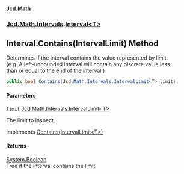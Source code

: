 #### [Jcd.Math](index.md 'index')
### [Jcd.Math.Intervals](Jcd.Math.Intervals.md 'Jcd.Math.Intervals').[Interval&lt;T&gt;](Jcd.Math.Intervals.Interval_T_.md 'Jcd.Math.Intervals.Interval<T>')

## Interval<T>.Contains(IntervalLimit<T>) Method

Determines if the interval contains the value represented by limit.  
(e.g. A left-unbounded interval will contain any discrete value less  
than or equal to the end of the interval.)

```csharp
public bool Contains(Jcd.Math.Intervals.IntervalLimit<T> limit);
```
#### Parameters

<a name='Jcd.Math.Intervals.Interval_T_.Contains(Jcd.Math.Intervals.IntervalLimit_T_).limit'></a>

`limit` [Jcd.Math.Intervals.IntervalLimit&lt;](Jcd.Math.Intervals.IntervalLimit_T_.md 'Jcd.Math.Intervals.IntervalLimit<T>')[T](Jcd.Math.Intervals.Interval_T_.md#Jcd.Math.Intervals.Interval_T_.T 'Jcd.Math.Intervals.Interval<T>.T')[&gt;](Jcd.Math.Intervals.IntervalLimit_T_.md 'Jcd.Math.Intervals.IntervalLimit<T>')

The limit to inspect.

Implements [Contains(IntervalLimit&lt;T&gt;)](Jcd.Math.Intervals.IInterval_T_.Contains(Jcd.Math.Intervals.IntervalLimit_T_).md 'Jcd.Math.Intervals.IInterval<T>.Contains(Jcd.Math.Intervals.IntervalLimit<T>)')

#### Returns
[System.Boolean](https://docs.microsoft.com/en-us/dotnet/api/System.Boolean 'System.Boolean')  
True if the interval contains the limit.